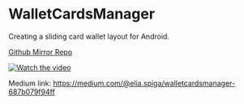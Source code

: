 # WalletCardsManager
Creating a sliding card wallet layout for Android.<br/>

[Github Mirror Repo](https://github.com/eliaspiga/WalletCardsManager)

[![Watch the video](http://img.youtube.com/vi/7YJ2TgG96dY/0.jpg)](https://youtu.be/7YJ2TgG96dY)

Medium link: https://medium.com/@elia.spiga/walletcardsmanager-687b079f94ff
